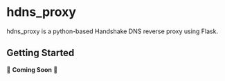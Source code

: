 # hdns_proxy

hdns_proxy is a python-based Handshake DNS reverse proxy using Flask.

## Getting Started

:construction: **Coming Soon** :construction: